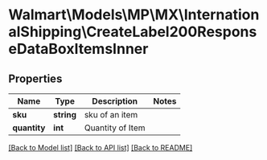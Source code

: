 # Walmart\Models\MP\MX\InternationalShipping\CreateLabel200ResponseDataBoxItemsInner

## Properties

Name | Type | Description | Notes
------------ | ------------- | ------------- | -------------
**sku** | **string** | sku of an item |
**quantity** | **int** | Quantity of Item |


[[Back to Model list]](./) [[Back to API list]](../../../../../README.md#supported-apis) [[Back to README]](../../../../../README.md)
